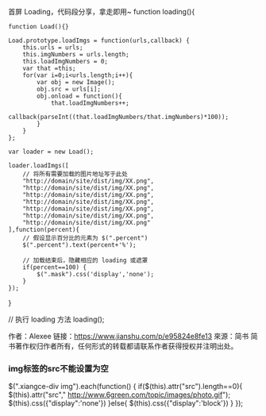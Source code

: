 首屏 Loading，代码段分享，拿走即用~
function loading(){

    function Load(){}

    Load.prototype.loadImgs = function(urls,callback) {
        this.urls = urls;
        this.imgNumbers = urls.length;
        this.loadImgNumbers = 0;
        var that =this;
        for(var i=0;i<urls.length;i++){
            var obj = new Image();
            obj.src = urls[i];
            obj.onload = function(){
                that.loadImgNumbers++;
                callback(parseInt((that.loadImgNumbers/that.imgNumbers)*100));
            }
        }
    };

    var loader = new Load();

    loader.loadImgs([
        // 将所有需要加载的图片地址写于此处
        "http://domain/site/dist/img/XX.png",
        "http://domain/site/dist/img/XX.png",
        "http://domain/site/dist/img/XX.png",
        "http://domain/site/dist/img/XX.png",
        "http://domain/site/dist/img/XX.png",
        "http://domain/site/dist/img/XX.png",
        "http://domain/site/dist/img/XX.png"
    ],function(percent){
        // 假设显示百分比的元素为 $(".percent")
        $(".percent").text(percent+'%');
        
        // 加载结束后，隐藏相应的 loading 或遮罩 
        if(percent==100) {
            $(".mask").css('display','none');
        }
    });
}

// 执行 loading 方法
loading();

作者：Alexee
链接：https://www.jianshu.com/p/e95824e8fe13
來源：简书
简书著作权归作者所有，任何形式的转载都请联系作者获得授权并注明出处。

### img标签的src不能设置为空
$(".xiangce-div img").each(function()
{
    if($(this).attr("src").length==0){
        $(this).attr("src"," http://www.6green.com/topic/images/photo.gif");
        $(this).css({"display":'none'})
    }else{
         $(this).css({"display":'block'})
    }
});